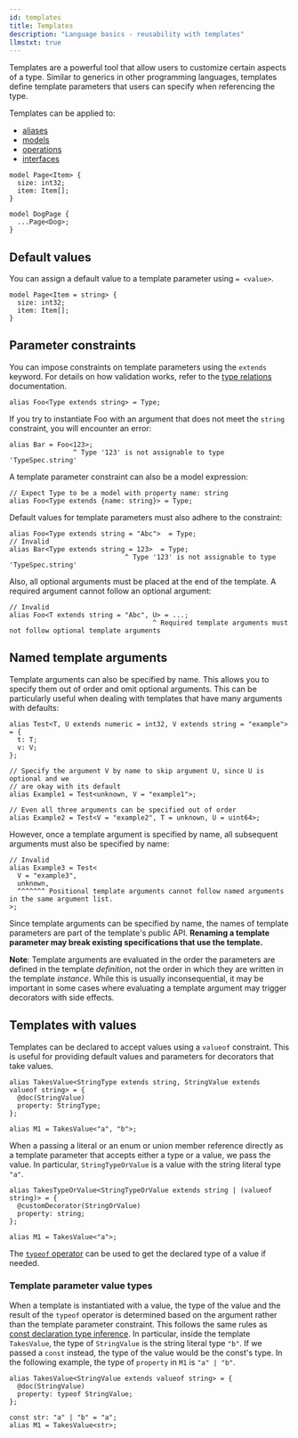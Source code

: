 ```yaml
---
id: templates
title: Templates
description: "Language basics - reusability with templates"
llmstxt: true
---
```


Templates are a powerful tool that allow users to customize certain aspects of a type. Similar to generics in other programming languages, templates define template parameters that users can specify when referencing the type.

Templates can be applied to:

- [aliases](./alias.md)
- [models](./models.md)
- [operations](./operations.md)
- [interfaces](./interfaces.md)

```typespec
model Page<Item> {
  size: int32;
  item: Item[];
}

model DogPage {
  ...Page<Dog>;
}
```

## Default values

You can assign a default value to a template parameter using `= <value>`.

```typespec
model Page<Item = string> {
  size: int32;
  item: Item[];
}
```

## Parameter constraints

You can impose constraints on template parameters using the `extends` keyword. For details on how validation works, refer to the [type relations](./type-relations.md) documentation.

```typespec
alias Foo<Type extends string> = Type;
```

If you try to instantiate Foo with an argument that does not meet the `string` constraint, you will encounter an error:

```typespec
alias Bar = Foo<123>;
                ^ Type '123' is not assignable to type 'TypeSpec.string'
```

A template parameter constraint can also be a model expression:

```typespec
// Expect Type to be a model with property name: string
alias Foo<Type extends {name: string}> = Type;
```

Default values for template parameters must also adhere to the constraint:

```typespec
alias Foo<Type extends string = "Abc">  = Type;
// Invalid
alias Bar<Type extends string = 123>  = Type;
                             ^ Type '123' is not assignable to type 'TypeSpec.string'
```

Also, all optional arguments must be placed at the end of the template. A required argument cannot follow an optional argument:

```typespec
// Invalid
alias Foo<T extends string = "Abc", U> = ...;
                                    ^ Required template arguments must not follow optional template arguments
```

## Named template arguments

Template arguments can also be specified by name. This allows you to specify them out of order and omit optional arguments. This can be particularly useful when dealing with templates that have many arguments with defaults:

```typespec
alias Test<T, U extends numeric = int32, V extends string = "example"> = {
  t: T;
  v: V;
};

// Specify the argument V by name to skip argument U, since U is optional and we
// are okay with its default
alias Example1 = Test<unknown, V = "example1">;

// Even all three arguments can be specified out of order
alias Example2 = Test<V = "example2", T = unknown, U = uint64>;
```

However, once a template argument is specified by name, all subsequent arguments must also be specified by name:

```typespec
// Invalid
alias Example3 = Test<
  V = "example3",
  unknown,
  ^^^^^^^ Positional template arguments cannot follow named arguments in the same argument list.
>;
```

Since template arguments can be specified by name, the names of template parameters are part of the template's public API. **Renaming a template parameter may break existing specifications that use the template.**

**Note**: Template arguments are evaluated in the order the parameters are defined in the template _definition_, not the order in which they are written in the template _instance_. While this is usually inconsequential, it may be important in some cases where evaluating a template argument may trigger decorators with side effects.

## Templates with values

Templates can be declared to accept values using a `valueof` constraint. This is useful for providing default values and parameters for decorators that take values.

```typespec
alias TakesValue<StringType extends string, StringValue extends valueof string> = {
  @doc(StringValue)
  property: StringType;
};

alias M1 = TakesValue<"a", "b">;
```

When a passing a literal or an enum or union member reference directly as a template parameter that accepts either a type or a value, we pass the value. In particular, `StringTypeOrValue` is a value with the string literal type `"a"`.

```typespec
alias TakesTypeOrValue<StringTypeOrValue extends string | (valueof string)> = {
  @customDecorator(StringOrValue)
  property: string;
};

alias M1 = TakesValue<"a">;
```

The [`typeof` operator](./values.md#the-typeof-operator) can be used to get the declared type of a value if needed.

### Template parameter value types

When a template is instantiated with a value, the type of the value and the result of the `typeof` operator is determined based on the argument rather than the template parameter constraint. This follows the same rules as [const declaration type inference](./values.md#const-declarations). In particular, inside the template `TakesValue`, the type of `StringValue` is the string literal type `"b"`. If we passed a `const` instead, the type of the value would be the const's type. In the following example, the type of `property` in `M1` is `"a" | "b"`.

```typespec
alias TakesValue<StringValue extends valueof string> = {
  @doc(StringValue)
  property: typeof StringValue;
};

const str: "a" | "b" = "a";
alias M1 = TakesValue<str>;
```
